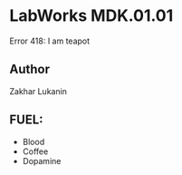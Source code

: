 # LabWorks MDK.01.01
Error 418: I am teapot
## Author
Zakhar Lukanin
## FUEL:
* Blood
* Coffee
* Dopamine